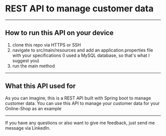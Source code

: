# REST API to manage customer data

---

## How to run this API on your device

1. clone this repo via HTTPS or SSH
2. navigate to src/main/resources and add an application.properties file with your specifications (I used a MySQL database, so that's what I suggest you)
3. run the main method

---
## What this API used for
As you can imagine, this is a REST API built with Spring boot to manage customer data. You can use this API to manage your customer data for your Online-Shop as an example

---
If you have any questions or also want to give me feedback, just send me message via LinkedIn.

